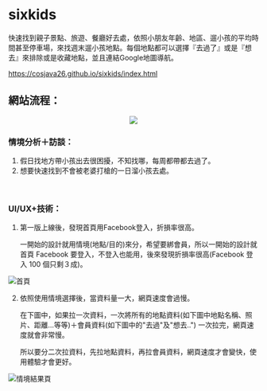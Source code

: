 # sixkids
快速找到親子景點、旅遊、餐廳好去處，依照小朋友年齡、地區、遛小孩的平均時間甚至停車場，來找週末遛小孩地點。每個地點都可以選擇『去過了』或是『想去』來排除或是收藏地點，並且連結Google地圖導航。

https://cosjava26.github.io/sixkids/index.html

## 網站流程：
<p align="center">
  <img src="http://i.imgur.com/4PG8444.png">
</p>

### 情境分析＋訪談：
1. 假日找地方帶小孩出去很困擾，不知找哪，每周都帶都去過了。
2. 想要快速找到不會被老婆打槍的一日溜小孩去處。

<br />

### UI/UX+技術：

1. 第一版上線後，發現首頁用Facebook登入，折損率很高。

    一開始的設計就用情境(地點/目的)來分，希望要綁會員，所以一開始的設計就首頁 Facebook 要登入，不登入也能用，後來發現折損率很高(Facebook 登入 100 個只剩３成)。

![首頁](http://i.imgur.com/xhMgCYC.png)

2. 依照使用情境選擇後，當資料量一大，網頁速度會過慢。

      在下圖中，如果拉一次資料，一次將所有的地點資料(如下圖中地點名稱、照片、距離...等等)＋會員資料(如下圖中的"去過"及"想去..") 一次拉完，網頁速度就會非常慢。
      
      所以要分二次拉資料，先拉地點資料，再拉會員資料，網頁速度才會變快，使用體驗才會更好。

![情境結果頁](http://i.imgur.com/Ncjbkce.png)
